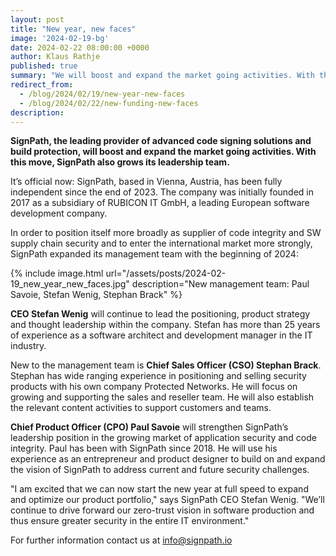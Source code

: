 ```yaml
---
layout: post
title: "New year, new faces"
image: '2024-02-19-bg'
date: 2024-02-22 08:00:00 +0000
author: Klaus Rathje
published: true
summary: "We will boost and expand the market going activities. With this move, we also grow our leadership team."
redirect_from: 
  - /blog/2024/02/19/new-year-new-faces
  - /blog/2024/02/22/new-funding-new-faces
description:
---
```


**SignPath, the leading provider of advanced code signing solutions and build protection, will boost and expand the market going activities. With this move, SignPath also grows its leadership team.**

It’s official now: SignPath, based in Vienna, Austria, has been fully independent since the end of 2023. The company was initially founded in 2017 as a subsidiary of RUBICON IT GmbH, a leading European software development company.

In order to position itself more broadly as supplier of code integrity and SW supply chain security and to enter the international market more strongly, SignPath expanded its management team with the beginning of 2024:

{% include image.html url="/assets/posts/2024-02-19_new_year_new_faces.jpg" description="New management team: Paul Savoie, Stefan Wenig, Stephan Brack" %}

**CEO Stefan Wenig** will continue to lead the positioning, product strategy and thought leadership within the company. Stefan has more than 25 years of experience as a software architect and development manager in the IT industry.

New to the management team is **Chief Sales Officer (CSO) Stephan Brack**. Stephan has wide ranging experience in positioning and selling security products with his own company Protected Networks. He will focus on growing and supporting the sales and reseller team. He will also establish the relevant content activities to support customers and teams.

**Chief Product Officer (CPO) Paul Savoie** will strengthen SignPath’s leadership position in the growing market of application security and code integrity. Paul has been with SignPath since 2018. He will use his experience as an entrepreneur and product designer to build on and expand the vision of SignPath to address current and future security challenges.

"I am excited that we can now start the new year at full speed to expand and optimize our product portfolio," says SignPath CEO Stefan Wenig. "We’ll continue to drive forward our zero-trust vision in software production and thus ensure greater security in the entire IT environment."


For further information contact us at [info@signpath.io](mailto:info@signpath.io)